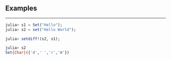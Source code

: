 ## Examples
---
```julia
julia> s1 = Set("Hello");
julia> s2 = set("Hello World");

julia> setdiff!(s2, s1);

julia> s2
Set{Char}({'d',' ','r','W'})
```
